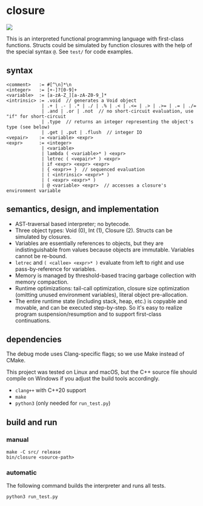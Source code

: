# closure

![](https://github.com/sdingcn/closure/actions/workflows/run_test.yml/badge.svg)

This is an interpreted functional programming language
with first-class functions.
Structs could be simulated by function closures
with the help of the special syntax `@`.
See `test/` for code examples.

## syntax

```
<comment>   := #[^\n]*\n
<integer>   := [+-]?[0-9]+
<variable>  := [a-zA-Z_][a-zA-Z0-9_]*
<intrinsic> := .void  // generates a Void object
             | .+ | .- | .* | ./ | .% | .< | .<= | .> | .>= | .= | ./=
             | .and | .or | .not  // no short-circuit evaluation, use "if" for short-circuit
             | .type  // returns an integer representing the object's type (see below)
             | .get | .put | .flush  // integer IO
<vepair>    := <variable> <expr>
<expr>      := <integer>
             | <variable>
             | lambda ( <variable>* ) <expr>
             | letrec ( <vepair>* ) <expr>
             | if <expr> <expr> <expr>
             | { <expr>+ }  // sequenced evaluation
             | ( <intrinsic> <expr>* )
             | ( <expr> <expr>* )
             | @ <variable> <expr>  // accesses a closure's environment variable
```

## semantics, design, and implementation

+ AST-traversal based interpreter; no bytecode.
+ Three object types: Void (0), Int (1), Closure (2). Structs can be simulated by closures.
+ Variables are essentially references to objects,
  but they are indistinguishable from values because objects are immutable.
  Variables cannot be re-bound.
+ `letrec` and `( <callee> <expr>* )` evaluate from left to right
  and use pass-by-reference for variables.
+ Memory is managed by threshold-based tracing garbage collection with memory compaction.
+ Runtime optimizations: tail-call optimization,
  closure size optimization (omitting unused environment variables),
  literal object pre-allocation.
+ The entire runtime state (including stack, heap, etc.)
  is copyable and movable, and can be executed step-by-step.
  So it's easy to realize program suspension/resumption and to support
  first-class continuations.

## dependencies

The debug mode uses Clang-specific flags;
so we use Make instead of CMake.

This project was tested on Linux and macOS,
but the C++ source file should compile on Windows
if you adjust the build tools accordingly.

+ `clang++` with C++20 support
+ `make`
+ `python3` (only needed for `run_test.py`)

## build and run

### manual

```
make -C src/ release
bin/closure <source-path>
```

### automatic

The following command builds the interpreter and runs all tests.

```
python3 run_test.py
```
